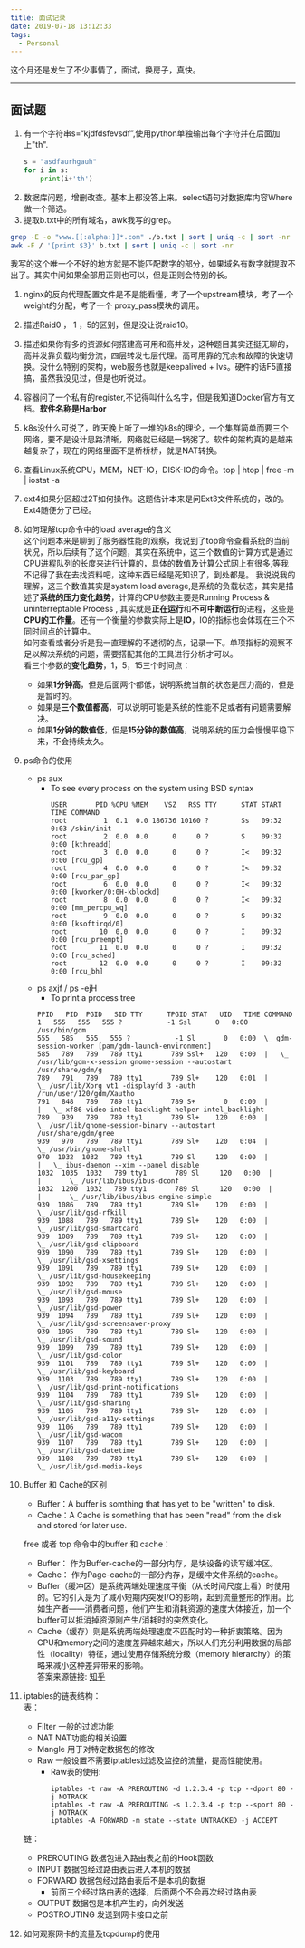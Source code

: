 ```yaml
---
title: 面试记录
date: 2019-07-18 13:12:33
tags:
  - Personal
---
```

这个月还是发生了不少事情了，面试，换房子，真快。

---

## 面试题
1. 有一个字符串s=“kjdfdsfevsdf”,使用python单独输出每个字符并在后面加上"th".
	```python
	s = "asdfaurhgauh"
	for i in s:
		print(i+'th')	
	```
2. 数据库问题，增删改查。基本上都没答上来。select语句对数据库内容Where做一个筛选。
3. 提取b.txt中的所有域名，awk我写的grep。
```bash
grep -E -o "www.[[:alpha:]]*.com" ./b.txt | sort | uniq -c | sort -nr
awk -F / '{print $3}' b.txt | sort | uniq -c | sort -nr
```
我写的这个唯一个不好的地方就是不能匹配数字的部分，如果域名有数字就提取不出了。其实中间如果全部用正则也可以，但是正则会特别的长。
1. nginx的反向代理配置文件是不是能看懂，考了一个upstream模块，考了一个weight的分配，考了一个 proxy_pass模块的调用。
1. 描述Raid0 ， 1 ，5的区别，但是没让说raid10。
2. 描述如果你有多的资源如何搭建高可用和高并发，这种题目其实还挺无聊的，高并发靠负载均衡分流，四层转发七层代理。高可用靠的冗余和故障的快速切换。没什么特别的架构，web服务也就是keepalived + lvs。硬件的话F5直接搞，虽然我没见过，但是也听说过。
3. 容器问了一个私有的register,不记得叫什么名字，但是我知道Docker官方有文档。**软件名称是Harbor**
4. k8s没什么可说了，昨天晚上听了一堆的k8s的理论，一个集群简单而要三个网络，要不是设计思路清晰，网络就已经是一锅粥了。软件的架构真的是越来越复杂了，现在的网络里面不是桥桥桥，就是NAT转换。
5. 查看Linux系统CPU，MEM，NET-IO，DISK-IO的命令。top | htop | free -m | iostat -a
6. ext4如果分区超过2T如何操作。这题估计本来是问Ext3文件系统的，改的。Ext4随便分了已经。
7. 如何理解top命令中的load average的含义   
	这个问题本来是聊到了服务器性能的观察，我说到了top命令查看系统的当前状况，所以后续有了这个问题，其实在系统中，这三个数值的计算方式是通过CPU进程队列的长度来进行计算的，具体的数值及计算公式网上有很多,等我不记得了我在去找资料吧，这种东西已经是死知识了，到处都是。
	我说说我的理解，这三个数值其实是system load average,是系统的负载状态，其实是描述了**系统的压力变化趋势**，计算的CPU参数主要是Running Process & uninterreptable Process , 其实就是**正在运行**和**不可中断运行**的进程，这些是**CPU的工作量**。还有一个衡量的参数实际上是**IO**，IO的指标也会体现在三个不同时间点的计算中。  
	如何查看或者分析是我一直理解的不透彻的点，记录一下。单项指标的观察不足以解决系统的问题，需要搭配其他的工具进行分析才可以。  
	看三个参数的**变化趋势**，1，5，15三个时间点：  
	- 如果**1分钟高**，但是后面两个都低，说明系统当前的状态是压力高的，但是是暂时的。
	- 如果是**三个数值都高**，可以说明可能是系统的性能不足或者有问题需要解决。
	- 如果**1分钟的数值低**，但是**15分钟的数值高**，说明系统的压力会慢慢平稳下来，不会持续太久。
1. ps命令的使用
   - ps aux 
     - To see every process on the system using BSD syntax
		```
		USER       PID %CPU %MEM    VSZ   RSS TTY      STAT START   TIME COMMAND
		root         1  0.1  0.0 186736 10160 ?        Ss   09:32   0:03 /sbin/init
		root         2  0.0  0.0      0     0 ?        S    09:32   0:00 [kthreadd]
		root         3  0.0  0.0      0     0 ?        I<   09:32   0:00 [rcu_gp]
		root         4  0.0  0.0      0     0 ?        I<   09:32   0:00 [rcu_par_gp]
		root         6  0.0  0.0      0     0 ?        I<   09:32   0:00 [kworker/0:0H-kblockd]
		root         8  0.0  0.0      0     0 ?        I<   09:32   0:00 [mm_percpu_wq]
		root         9  0.0  0.0      0     0 ?        S    09:32   0:00 [ksoftirqd/0]
		root        10  0.0  0.0      0     0 ?        I    09:32   0:00 [rcu_preempt]
		root        11  0.0  0.0      0     0 ?        I    09:32   0:00 [rcu_sched]
		root        12  0.0  0.0      0     0 ?        I    09:32   0:00 [rcu_bh]
		```
	- ps axjf / ps -ejH
    	- To print a process tree
		```
		PPID   PID  PGID   SID TTY      TPGID STAT   UID   TIME COMMAND
		1   555   555   555 ?           -1 Ssl      0   0:00 /usr/bin/gdm
		555   585   555   555 ?           -1 Sl       0   0:00  \_ gdm-session-worker [pam/gdm-launch-environment]
		585   789   789   789 tty1       789 Ssl+   120   0:00  |   \_ /usr/lib/gdm-x-session gnome-session --autostart /usr/share/gdm/g
		789   791   789   789 tty1       789 Sl+    120   0:01  |       \_ /usr/lib/Xorg vt1 -displayfd 3 -auth /run/user/120/gdm/Xautho
		791   848   789   789 tty1       789 S+       0   0:00  |       |   \_ xf86-video-intel-backlight-helper intel_backlight
		789   939   789   789 tty1       789 Sl+    120   0:00  |       \_ /usr/lib/gnome-session-binary --autostart /usr/share/gdm/gree
		939   970   789   789 tty1       789 Sl+    120   0:04  |           \_ /usr/bin/gnome-shell
		970  1032  1032   789 tty1       789 Sl     120   0:00  |           |   \_ ibus-daemon --xim --panel disable
		1032  1035  1032   789 tty1       789 Sl     120   0:00  |           |       \_ /usr/lib/ibus/ibus-dconf
		1032  1200  1032   789 tty1       789 Sl     120   0:00  |           |       \_ /usr/lib/ibus/ibus-engine-simple
		939  1086   789   789 tty1       789 Sl+    120   0:00  |           \_ /usr/lib/gsd-rfkill
		939  1088   789   789 tty1       789 Sl+    120   0:00  |           \_ /usr/lib/gsd-smartcard
		939  1089   789   789 tty1       789 Sl+    120   0:00  |           \_ /usr/lib/gsd-clipboard
		939  1090   789   789 tty1       789 Sl+    120   0:00  |           \_ /usr/lib/gsd-xsettings
		939  1091   789   789 tty1       789 Sl+    120   0:00  |           \_ /usr/lib/gsd-housekeeping
		939  1092   789   789 tty1       789 Sl+    120   0:00  |           \_ /usr/lib/gsd-mouse
		939  1093   789   789 tty1       789 Sl+    120   0:00  |           \_ /usr/lib/gsd-power
		939  1094   789   789 tty1       789 Sl+    120   0:00  |           \_ /usr/lib/gsd-screensaver-proxy
		939  1095   789   789 tty1       789 Sl+    120   0:00  |           \_ /usr/lib/gsd-sound
		939  1099   789   789 tty1       789 Sl+    120   0:00  |           \_ /usr/lib/gsd-color
		939  1101   789   789 tty1       789 Sl+    120   0:00  |           \_ /usr/lib/gsd-keyboard
		939  1103   789   789 tty1       789 Sl+    120   0:00  |           \_ /usr/lib/gsd-print-notifications
		939  1104   789   789 tty1       789 Sl+    120   0:00  |           \_ /usr/lib/gsd-sharing
		939  1105   789   789 tty1       789 Sl+    120   0:00  |           \_ /usr/lib/gsd-a11y-settings
		939  1106   789   789 tty1       789 Sl+    120   0:00  |           \_ /usr/lib/gsd-wacom
		939  1107   789   789 tty1       789 Sl+    120   0:00  |           \_ /usr/lib/gsd-datetime
		939  1108   789   789 tty1       789 Sl+    120   0:00  |           \_ /usr/lib/gsd-media-keys
		```

1.  Buffer 和 Cache的区别 
	- Buffer：A buffer is somthing that has yet to be "written" to disk.
	- Cache：A Cache is something that has been "read" from the disk and stored for later use.
	
	free 或者 top 命令中的buffer 和 cache：  
	- Buffer： 作为Buffer-cache的一部分内存，是块设备的读写缓冲区。
	- Cache： 作为Page-cache的一部分内存，是缓冲文件系统的cache。
	- Buffer（缓冲区）是系统两端处理速度平衡（从长时间尺度上看）时使用的。它的引入是为了减小短期内突发I/O的影响，起到流量整形的作用。比如生产者——消费者问题，他们产生和消耗资源的速度大体接近，加一个buffer可以抵消掉资源刚产生/消耗时的突然变化。
	- Cache（缓存）则是系统两端处理速度不匹配时的一种折衷策略。因为CPU和memory之间的速度差异越来越大，所以人们充分利用数据的局部性（locality）特征，通过使用存储系统分级（memory hierarchy）的策略来减小这种差异带来的影响。  
	答案来源链接:
	[知乎](https://www.zhihu.com/question/26190832/answer/32387918)
1. iptables的链表结构：  
	表：   
	- Filter   			一般的过滤功能  
	- NAT  			NAT功能的相关设置  
	- Mangle  			用于对特定数据包的修改  
	- Raw  			一般设置不需要iptables过滤及监控的流量，提高性能使用。  
    	- Raw表的使用:
			```
			iptables -t raw -A PREROUTING -d 1.2.3.4 -p tcp --dport 80 -j NOTRACK
			iptables -t raw -A PREROUTING -s 1.2.3.4 -p tcp --sport 80 -j NOTRACK
			iptables -A FORWARD -m state --state UNTRACKED -j ACCEPT
			```  

	链：  
	- PREROUTING 数据包进入路由表之前的Hook函数  
	- INPUT 数据包经过路由表后进入本机的数据  
	- FORWARD  	数据包经过路由表后不是本机的数据  
    	- 前面三个经过路由表的选择，后面两个不会再次经过路由表
	- OUTPUT 数据包是本机产生的，向外发送
	- POSTROUTING 发送到网卡接口之前
	
2. 如何观察网卡的流量及tcpdump的使用

